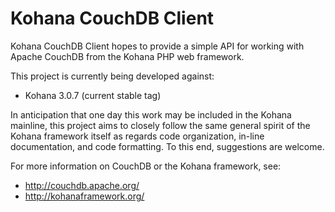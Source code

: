 # Kohana CouchDB Client

Kohana CouchDB Client hopes to provide a simple API for working with Apache
CouchDB from the Kohana PHP web framework.

This project is currently being developed against:

* Kohana 3.0.7 (current stable tag)

In anticipation that one day this work may be included in the Kohana mainline,
this project aims to closely follow the same general spirit of the Kohana
framework itself as regards code organization, in-line documentation, and code
formatting. To this end, suggestions are welcome.

For more information on CouchDB or the Kohana framework, see:

* http://couchdb.apache.org/
* http://kohanaframework.org/
